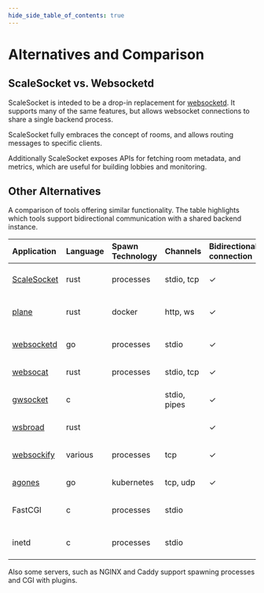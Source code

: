```yaml
---
hide_side_table_of_contents: true
---
```


# Alternatives and Comparison

## ScaleSocket vs. Websocketd

ScaleSocket is inteded to be a drop-in replacement for [websocketd](http://websocketd.com/). It supports many of the same features, but allows websocket connections to share a single backend process.

ScaleSocket fully embraces the concept of rooms, and allows routing messages to specific clients.

Additionally ScaleSocket exposes APIs for fetching room metadata, and metrics, which are useful for building lobbies and monitoring.

## Other Alternatives

A comparison of tools offering similar functionality.
The table highlights which tools support bidirectional communication with a shared backend instance.

|                                                Application|Language|Spawn Technology|Channels|Bidirectional connection|Shared backend|Use case|
|:----|:----|:----|:----|:----|:----|:----|
|[ScaleSocket](https:/scalesocket.org/)|rust|processes|stdio, tcp|✓|✓|bidirectional websocket server|
|[plane](https://github.com/drifting-in-space/plane)|rust|docker|http, ws|✓|✓|bidirectional websocket server|
|[websocketd](http://websocketd.com/)|go|processes|stdio|✓| |bidirectional websocket server|
|[websocat](https://github.com/vi/websocat)|rust|processes|stdio, tcp|✓| |all-round tool|
|[gwsocket](https://gwsocket.io/)|c| |stdio, pipes|✓|✓|bidirectional websocket stream|
|[wsbroad](https://github.com/vi/wsbroad/)|rust| | |✓|✓|websocket broadcaster|
|[websockify](https://github.com/novnc/websockify)|various|processes|tcp|✓|✓|websocket to TCP proxy|
|[agones](https://agones.dev/site/docs/overview/)|go|kubernetes|tcp, udp|✓|✓|gameserver scaler|
|                                                FastCGI|c|processes|stdio| |✓|dynamic websites in 2000's|
|                                                inetd|c|processes|stdio| | |dynamic websites in 1990's|

Also some servers, such as NGINX and Caddy support spawning processes and CGI with plugins.